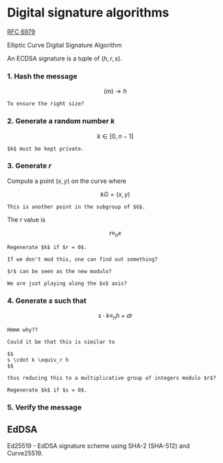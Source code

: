 # Digital signature algorithms

[RFC 6979](https://datatracker.ietf.org/doc/html/rfc6979)

Elliptic Curve Digital Signature Algorithm

An ECDSA signature is a tuple of $(h, r,s)$.

### 1. Hash the message

$$
(m) \rightarrow h
$$

```admonish hint title="Intuitions"
To ensure the right size?
```

### 2. Generate a random number $k$

$$
k \in [0,n-1]
$$

```admonish warning
$k$ must be kept private.
```

### 3. Generate $r$

Compute a point $(x,y)$ on the curve where

$$
kG = (x,y)
$$

```admonish hint title="Intuitions"
This is another point in the subgroup of $G$.
```

The $r$ value is

$$
r \equiv_n x
$$

```admonish warning
Regenerate $k$ if $r = 0$.
```

```admonish hint title="Intuitions"
If we don't mod this, one can find out something?

$r$ can be seen as the new modulo?

We are just playing along the $x$ axis?
```

### 4. Generate $s$ such that

$$
s \cdot k \equiv_n h + dr
$$

```admonish hint title="Intuitions"
Hmmm why??

Could it be that this is similar to 

$$
s \cdot k \equiv_r h
$$

thus reducing this to a multiplicative group of integers modulo $r$?
```

```admonish warning
Regenerate $k$ if $s = 0$.
```

### 5. Verify the message

## EdDSA

Ed25519 - EdDSA signature scheme using SHA-2 (SHA-512) and Curve25519.
